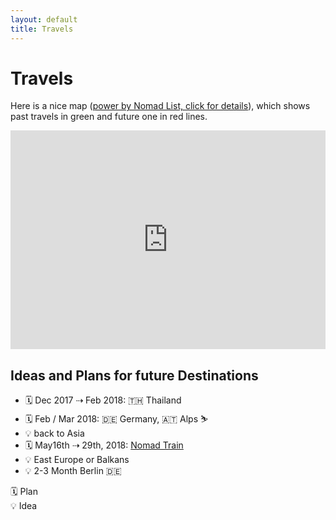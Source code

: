 ```yaml
---
layout: default
title: Travels
---
```


# Travels 

Here is a nice map (<a href="https://nomadlist.com/@martn_st" target="_blank">power by Nomad List, click for details</a>), which shows past travels in green and future one in red lines. 

<iframe width="100%" height="350" style="background:#f9f9f9;" src="https://nomadlist.com/@martn_st/embed" scrolling="no" frameborder="0" allowfullscreen></iframe>

## Ideas and Plans for future Destinations  

- 🗓 Dec 2017 ⇢ Feb 2018: 🇹🇭 Thailand 
- 🗓 Feb / Mar 2018: 🇩🇪 Germany, 🇦🇹 Alps ⛷ 
- 💡 back to Asia 
- 🗓 May16th ⇢  29th, 2018: <a href="http://nomadtrain.co" target="_blank">Nomad Train</a>
- 💡 East Europe or Balkans
- 💡 2-3 Month Berlin 🇩🇪



🗓 Plan <br> 💡 Idea

